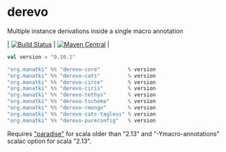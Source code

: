 # derevo
Multiple instance derivations inside a single macro annotation

| [![Build Status](https://travis-ci.com/manatki/derevo.svg?branch=master)](https://travis-ci.com/Tmanatki/derevo) | [![Maven Central](https://img.shields.io/maven-central/v/org.manatki/derevo_2.12.svg)](https://search.maven.org/search?q=org.manatki.derevo) | 

```scala
val version = "0.10.1"

"org.manatki" %% "derevo-core"         % version  
"org.manatki" %% "derevo-cats"         % version  
"org.manatki" %% "derevo-circe"        % version  
"org.manatki" %% "derevo-ciris"        % version  
"org.manatki" %% "derevo-tethys"       % version  
"org.manatki" %% "derevo-tschema"      % version  
"org.manatki" %% "derevo-rmongo"       % version  
"org.manatki" %% "derevo-cats-tagless" % version  
"org.manatki" %% "derevo-pureconfig"   % version
```

Requires ["paradise"](https://github.com/scalamacros/paradise) for scala older than "2.13" and "-Ymacro-annotations" scalac option for scala "2.13".
